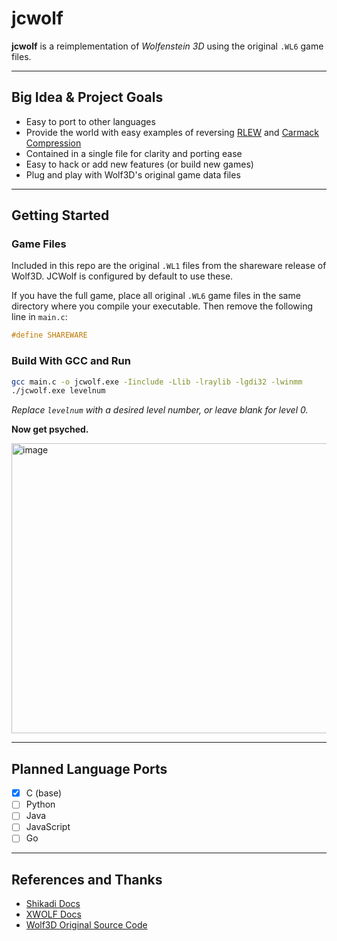 # jcwolf
**jcwolf** is a reimplementation of *Wolfenstein 3D* using the original `.WL6` game files.

---

## Big Idea & Project Goals

- Easy to port to other languages  
- Provide the world with easy examples of reversing [RLEW](https://moddingwiki.shikadi.net/wiki/Id_Software_RLEW_compression) and [Carmack Compression](https://moddingwiki.shikadi.net/wiki/Carmack_compression)  
- Contained in a single file for clarity and porting ease  
- Easy to hack or add new features (or build new games)  
- Plug and play with Wolf3D's original game data files  

---

## Getting Started

### Game Files

Included in this repo are the original `.WL1` files from the shareware release of Wolf3D. JCWolf is configured by default to use these.

If you have the full game, place all original `.WL6` game files in the same directory where you compile your executable. Then remove the following line in `main.c`:

```c
#define SHAREWARE
```

### Build With GCC and Run

```bash
gcc main.c -o jcwolf.exe -Iinclude -Llib -lraylib -lgdi32 -lwinmm
./jcwolf.exe levelnum
```

_Replace `levelnum` with a desired level number, or leave blank for level 0._

**Now get psyched.**

<img width="626" height="464" alt="image" src="https://github.com/user-attachments/assets/6cd0b9aa-f137-4e54-b80b-c702abe849db" />

---

## Planned Language Ports

- [x] C (base)  
- [ ] Python  
- [ ] Java  
- [ ] JavaScript  
- [ ] Go  

---

## References and Thanks

- [Shikadi Docs](https://moddingwiki.shikadi.net/wiki/GameMaps_Format)  
- [XWOLF Docs](https://devinsmith.net/backups/xwolf/docs.html)  
- [Wolf3D Original Source Code](https://github.com/id-Software/wolf3d)  
